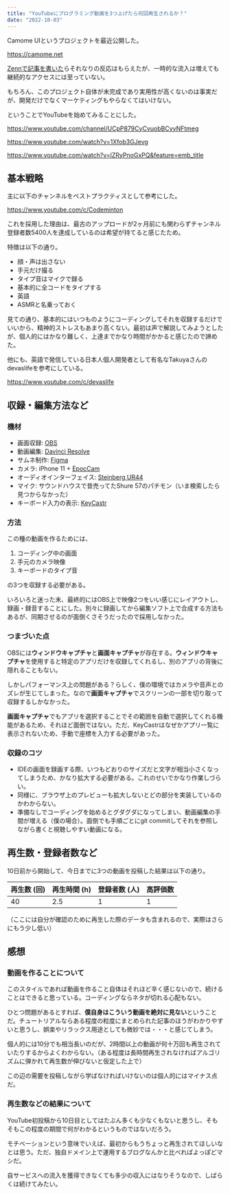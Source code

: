 ```yaml
---
title: "YouTubeにプログラミング動画を3つ上げたら何回再生されるか？"
date: "2022-10-03"
---
```


Camome UIというプロジェクトを最近公開した。

https://camome.net

[Zennで記事を書いた](https://zenn.dev/sabigara/articles/bed4af4543f59d)らそれなりの反応はもらえたが、一時的な流入は増えても継続的なアクセスには至っていない。

もちろん、このプロジェクト自体が未完成であり実用性が高くないのは事実だが、開発だけでなくマーケティングもやらなくてはいけない。

ということでYouTubeを始めてみることにした。

https://www.youtube.com/channel/UCpP879CyCvuobBCyyNFtmeg

https://www.youtube.com/watch?v=1Xfob3GJevg

https://www.youtube.com/watch?v=lZRyPnoGxPQ&feature=emb_title

## 基本戦略

主に以下のチャンネルをベストプラクティスとして参考にした。

https://www.youtube.com/c/Codeminton

これを採用した理由は、最古のアップロードが2ヶ月前にも関わらずチャンネル登録者数5400人を達成しているのは希望が持てると感じたため。

特徴は以下の通り。

- 顔・声は出さない
- 手元だけ撮る
- タイプ音はマイクで録る
- 基本的に全コードをタイプする
- 英語
- ASMRと名乗っておく

見ての通り、基本的にはいつものようにコーディングしてそれを収録するだけでいいから、精神的ストレスもあまり高くない。最初は声で解説してみようとしたが、個人的にはかなり難しく、上達までかなり時間がかかると感じたので諦めた。

他にも、英語で発信している日本人個人開発者として有名なTakuyaさんのdevaslifeを参考にしている。

https://www.youtube.com/c/devaslife

## 収録・編集方法など

### 機材

- 画面収録: [OBS](https://obsproject.com/)
- 動画編集: [Davinci Resolve](https://www.blackmagicdesign.com/products/davinciresolve)
- サムネ制作: [Figma](https://www.figma.com/)
- カメラ: iPhone 11 + [EpocCam](https://www.elgato.com/en/epoccam)
- オーディオインターフェイス: [Steinberg UR44](https://www.soundhouse.co.jp/products/detail/item/268679/)
- マイク: サウンドハウスで昔売ってたShure 57のパチモン（いま検索したら見つからなかった）
- キーボード入力の表示: [KeyCastr](https://github.com/keycastr/keycastr)

### 方法

この種の動画を作るためには、

1. コーディング中の画面
2. 手元のカメラ映像
3. キーボードのタイプ音

の3つを収録する必要がある。

いろいろと迷った末、最終的にはOBS上で映像2つをいい感じにレイアウトし、録画・録音することにした。別々に録画してから編集ソフト上で合成する方法もあるが、同期させるのが面倒くさそうだったので採用しなかった。

### つまづいた点

OBSには**ウィンドウキャプチャ**と**画面キャプチャ**が存在する。**ウィンドウキャプチャ**を使用すると特定のアプリだけを収録してくれるし、別のアプリの背後に隠れることもない。

しかしパフォーマンス上の問題がある？らしく、僕の環境ではカメラや音声とのズレが生じてしまった。なので**画面キャプチャ**でスクリーンの一部を切り取って収録するしかなかった。

**画面キャプチャ**でもアプリを選択することでその範囲を自動で選択してくれる機能があるため、それほど面倒ではない。ただ、KeyCastrはなぜかアプリ一覧に表示されないため、手動で座標を入力する必要があった。

### 収録のコツ

- IDEの画面を録画する際、いつもどおりのサイズだと文字が相当小さくなってしまうため、かなり拡大する必要がある。これのせいでかなり作業しづらい。
- 同様に、ブラウザ上のプレビューも拡大しないとどの部分を実装しているのかわからない。
- 準備なしでコーディングを始めるとグダグダになってしまい、動画編集の手間が増える（僕の場合）。面倒でも手順ごとにgit commitしてそれを参照しながら書くと視聴しやすい動画になる。

## 再生数・登録者数など

10日前から開始して、今日までに3つの動画を投稿した結果は以下の通り。

| 再生数 (回) | 再生時間 (h) | 登録者数 (人) | 高評価数 |
| ----------- | ------------ | ------------- | -------- |
| 40          | 2.5          | 1             | 1        |

（ここには自分が確認のために再生した際のデータも含まれるので、実際はさらにもう少し低い）

## 感想

### 動画を作ることについて

このスタイルであれば動画を作ること自体はそれほど辛く感じないので、続けることはできると思っている。コーディングならネタが切れる心配もない。

ひとつ問題があるとすれば、**僕自身はこういう動画を絶対に見ない**ということだ。チュートリアルならある程度の粒度にまとめられた記事のほうがわかりやすいと思うし、娯楽やリラックス用途としても微妙では・・・と感じてしまう。

個人的には10分でも相当長いのだが、2時間以上の動画が何十万回も再生されていたりするからよくわからない。（ある程度は長時間再生されなければアルゴリズムに弾かれて再生数が伸びないと仮定した上で）

この辺の需要を投稿しながら学ばなければいけないのは個人的にはマイナス点だ。

### 再生数などの結果について

YouTube初投稿から10日目としてはたぶん多くも少なくもないと思うし、そもそもこの程度の期間で何がわかるというものではないだろう。

モチベーションという意味でいえば、最初からもうちょっと再生されてほしいなとは思う。ただ、独自ドメイン上で運用するブログなんかと比べればよっぽどマシだ。

自サービスへの流入を獲得できなくても多少の収入にはなりそうなので、しばらくは続けてみたい。
